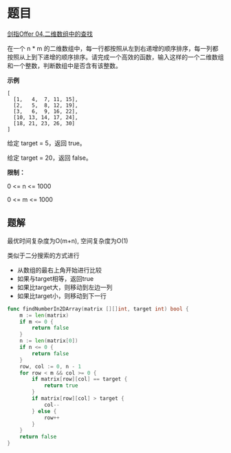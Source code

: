 # 题目
[剑指Offer 04.二维数组中的查找](https://leetcode-cn.com/problems/er-wei-shu-zu-zhong-de-cha-zhao-lcof/)

在一个 n * m 的二维数组中，每一行都按照从左到右递增的顺序排序，每一列都按照从上到下递增的顺序排序。请完成一个高效的函数，输入这样的一个二维数组和一个整数，判断数组中是否含有该整数。

**示例**
```
[
  [1,   4,  7, 11, 15],
  [2,   5,  8, 12, 19],
  [3,   6,  9, 16, 22],
  [10, 13, 14, 17, 24],
  [18, 21, 23, 26, 30]
]
```

给定 target = 5，返回 true。

给定 target = 20，返回 false。

**限制：**

0 <= n <= 1000

0 <= m <= 1000

## 题解
最优时间复杂度为O(m+n), 空间复杂度为O(1)

类似于二分搜索的方式进行
- 从数组的最右上角开始进行比较
- 如果与target相等，返回true
- 如果比target大，则移动到左边一列
- 如果比target小，则移动到下一行

```go
func findNumberIn2DArray(matrix [][]int, target int) bool {
    m := len(matrix)
    if m <= 0 {
        return false
    }
    n := len(matrix[0])
    if n <= 0 {
        return false
    }
    row, col := 0, n - 1
    for row < m && col >= 0 {
        if matrix[row][col] == target {
            return true
        }
        if matrix[row][col] > target {
            col--
        } else {
            row++
        }
    }
    return false
}
```